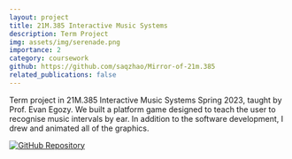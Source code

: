```yaml
---
layout: project
title: 21M.385 Interactive Music Systems 
description: Term Project
img: assets/img/serenade.png
importance: 2
category: coursework
github: https://github.com/saqzhao/Mirror-of-21m.385
related_publications: false
---
```


Term project in 21M.385 Interactive Music Systems Spring 2023, taught by Prof. Evan Egozy. We built a platform game designed to teach the user to recognise music intervals by ear. In addition to the software development, I drew and animated all of the graphics.

[![GitHub Repository](https://img.shields.io/badge/Github-Repository-blue?style=flat-square&logo=github)](https://github.com/saqzhao/Mirror-of-21m.385)
